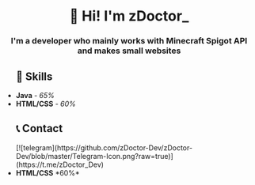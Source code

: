 <div>
  <h1 align="center"><strong>👋 Hi! I'm zDoctor_</strong></h1>
  <h3 align="center"><strong>I'm a developer who mainly works with Minecraft Spigot API and makes small websites</strong></h3>
</div>


<ul>
  <h2><strong>📡 Skills</strong></h2>
  <li><strong>Java</strong> - <i>65%</i></li>
  <li><strong>HTML/CSS</strong> - <i>60%</i></li>
</ul>


<ul>
  <h2><strong>📞 Contact</strong></h2>
  [![telegram](https://github.com/zDoctor-Dev/zDoctor-Dev/blob/master/Telegram-Icon.png?raw=true)](https://t.me/zDoctor_Dev)
  <li><strong>HTML/CSS</strong> *60%*</li>
</ul>
